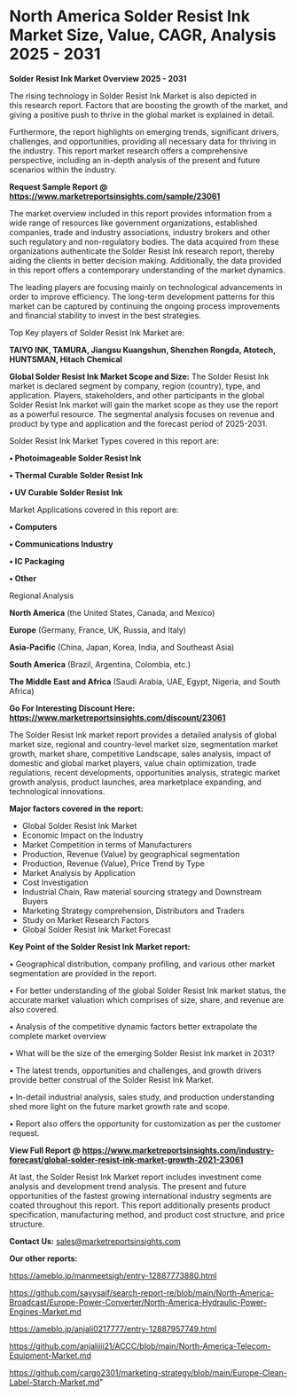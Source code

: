 # North America Solder Resist Ink Market Size, Value, CAGR, Analysis 2025 - 2031

<Strong> Solder Resist Ink Market Overview 2025 - 2031</strong>

The rising technology in Solder Resist Ink Market is also depicted in this research report. Factors that are boosting the growth of the market, and giving a positive push to thrive in the global market is explained in detail.

Furthermore, the report highlights on emerging trends, significant drivers, challenges, and opportunities, providing all necessary data for thriving in the industry. This report market research offers a comprehensive perspective, including an in-depth analysis of the present and future scenarios within the industry.

<strong>Request Sample Report @ <a href=https://www.marketreportsinsights.com/sample/23061>https://www.marketreportsinsights.com/sample/23061</a></strong>

The market overview included in this report provides information from a wide range of resources like government organizations, established companies, trade and industry associations, industry brokers and other such regulatory and non-regulatory bodies. The data acquired from these organizations authenticate the Solder Resist Ink research report, thereby aiding the clients in better decision making. Additionally, the data provided in this report offers a contemporary understanding of the market dynamics.

The leading players are focusing mainly on technological advancements in order to improve efficiency. The long-term development patterns for this market can be captured by continuing the ongoing process improvements and financial stability to invest in the best strategies.

Top Key players of Solder Resist Ink Market are:

<strong>TAIYO INK, TAMURA, Jiangsu Kuangshun, Shenzhen Rongda, Atotech, HUNTSMAN, Hitach Chemical</strong>

<strong><b>Global Solder Resist Ink Market Scope and Size:</b></strong>
The Solder Resist Ink market is declared segment by company, region (country), type, and application. Players, stakeholders, and other participants in the global Solder Resist Ink market will gain the market scope as they use the report as a powerful resource. The segmental analysis focuses on revenue and product by type and application and the forecast period of 2025-2031.

Solder Resist Ink Market Types covered in this report are:

<strong>• Photoimageable Solder Resist Ink

• Thermal Curable Solder Resist Ink

• UV Curable Solder Resist Ink</strong>

Market Applications covered in this report are:

<strong>• Computers

• Communications Industry

• IC Packaging

• Other</strong> 

Regional Analysis

<strong>North America</strong> (the United States, Canada, and Mexico)

<strong>Europe</strong> (Germany, France, UK, Russia, and Italy)

<strong>Asia-Pacific</strong> (China, Japan, Korea, India, and Southeast Asia)

<strong>South America</strong> (Brazil, Argentina, Colombia, etc.)

<strong>The Middle East and Africa</strong> (Saudi Arabia, UAE, Egypt, Nigeria, and South Africa)

<strong>Go For Interesting Discount Here: <a href=https://www.marketreportsinsights.com/discount/23061>https://www.marketreportsinsights.com/discount/23061</a></strong>

The Solder Resist Ink market report provides a detailed analysis of global market size, regional and country-level market size, segmentation market growth, market share, competitive Landscape, sales analysis, impact of domestic and global market players, value chain optimization, trade regulations, recent developments, opportunities analysis, strategic market growth analysis, product launches, area marketplace expanding, and technological innovations.

<strong><b>Major factors covered in the report:</b></strong>
<ul>
  <li>Global Solder Resist Ink Market </li>
  <li>Economic Impact on the Industry</li>
  <li>Market Competition in terms of Manufacturers</li>
  <li>Production, Revenue (Value) by geographical segmentation</li>
  <li>Production, Revenue (Value), Price Trend by Type</li>
  <li>Market Analysis by Application</li>
  <li>Cost Investigation</li>
  <li>Industrial Chain, Raw material sourcing strategy and Downstream Buyers</li>
  <li>Marketing Strategy comprehension, Distributors and Traders</li>
  <li>Study on Market Research Factors</li>
  <li>Global Solder Resist Ink Market Forecast</li>
</ul>

<strong><b>Key Point of the Solder Resist Ink Market report:</b></strong>

• Geographical distribution, company profiling, and various other market segmentation are provided in the report.

• For better understanding of the global Solder Resist Ink market status, the accurate market valuation which comprises of size, share, and revenue are also covered.

• Analysis of the competitive dynamic factors better extrapolate the complete market overview

• What will be the size of the emerging Solder Resist Ink market in 2031?

• The latest trends, opportunities and challenges, and growth drivers provide better construal of the Solder Resist Ink Market.

• In-detail industrial analysis, sales study, and production understanding shed more light on the future market growth rate and scope.

• Report also offers the opportunity for customization as per the customer request.

<strong><b>View Full Report @ <a href=https://www.marketreportsinsights.com/industry-forecast/global-solder-resist-ink-market-growth-2021-23061>https://www.marketreportsinsights.com/industry-forecast/global-solder-resist-ink-market-growth-2021-23061</a></b></strong>


At last, the Solder Resist Ink Market report includes investment come analysis and development trend analysis. The present and future opportunities of the fastest growing international industry segments are coated throughout this report. This report additionally presents product specification, manufacturing method, and product cost structure, and price structure.

<strong>Contact Us:</strong>
sales@marketreportsinsights.com

<strong>Our other reports:</strong>

<a href=https://ameblo.jp/manmeetsigh/entry-12887773880.html>https://ameblo.jp/manmeetsigh/entry-12887773880.html</a>

<a href=https://github.com/sayysaif/search-report-re/blob/main/North-America-Broadcast/Europe-Power-Converter/North-America-Hydraulic-Power-Engines-Market.md>https://github.com/sayysaif/search-report-re/blob/main/North-America-Broadcast/Europe-Power-Converter/North-America-Hydraulic-Power-Engines-Market.md</a>

<a href=https://ameblo.jp/anjali0217777/entry-12887957749.html>https://ameblo.jp/anjali0217777/entry-12887957749.html</a>

<a href=https://github.com/anjaliiii21/ACCC/blob/main/North-America-Telecom-Equipment-Market.md>https://github.com/anjaliiii21/ACCC/blob/main/North-America-Telecom-Equipment-Market.md</a>

<a href=https://github.com/cargo2301/marketing-strategy/blob/main/Europe-Clean-Label-Starch-Market.md>https://github.com/cargo2301/marketing-strategy/blob/main/Europe-Clean-Label-Starch-Market.md</a>"
